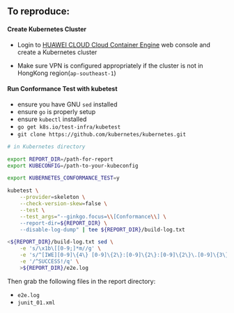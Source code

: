 ## To reproduce:

#### Create Kubernetes Cluster

- Login to [HUAWEI CLOUD Cloud Container Engine](https://console.huaweicloud.com/cce2.0) web console
and create a Kubernetes cluster

- Make sure VPN is configured appropriately if the cluster is not in HongKong region(`ap-southeast-1`)

#### Run Conformance Test with kubetest

- ensure you have GNU `sed` installed
- ensure `go` is properly setup
- ensure `kubectl` installed
- `go get k8s.io/test-infra/kubetest`
- `git clone https://github.com/kubernetes/kubernetes.git`


```bash
# in Kubernetes directory

export REPORT_DIR=/path-for-report
export KUBECONFIG=/path-to-your-kubeconfig

export KUBERNETES_CONFORMANCE_TEST=y

kubetest \
    --provider=skeleton \
    --check-version-skew=false \
    --test \
    --test_args="--ginkgo.focus=\\[Conformance\\] \
    --report-dir=${REPORT_DIR} \
    --disable-log-dump" | tee ${REPORT_DIR}/build-log.txt

<${REPORT_DIR}/build-log.txt sed \
    -e 's/\x1b\[[0-9;]*m//g' \
    -e 's/^[IWE][0-9]\{4\} [0-9]\{2\}:[0-9]\{2\}:[0-9]\{2\}\.[0-9]\{3\}\] //' \
    -e '/^SUCCESS!/q' \
    >${REPORT_DIR}/e2e.log
```
Then grab the following files in the report directory:

- `e2e.log`
- `junit_01.xml`

